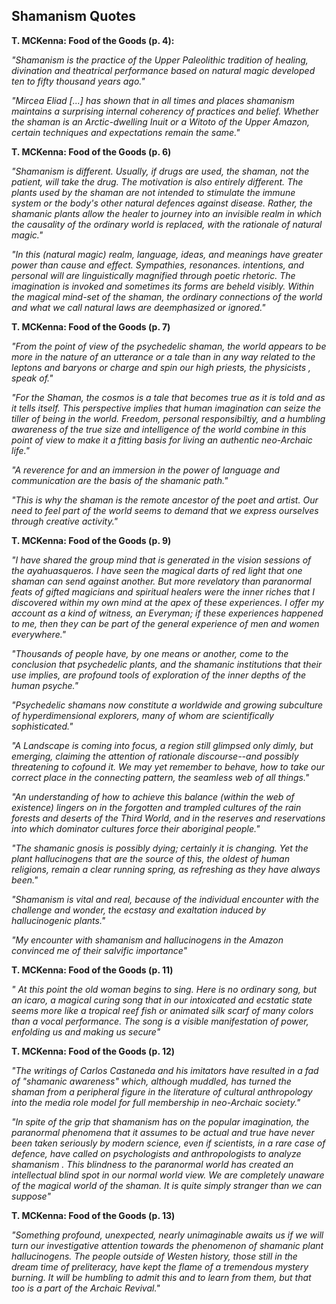 ## Shamanism Quotes

**T. MCKenna: Food of the Goods (p. 4):**

*"Shamanism is the practice of the Upper Paleolithic tradition of healing, divination and theatrical performance based on natural magic developed ten to fifty thousand years ago."*

*"Mircea Eliad [...] has shown that in all times and places shamanism maintains a surprising internal coherency of practices and belief. Whether the shaman is an Arctic-dwelling Inuit or a Witoto of the Upper Amazon, certain techniques and expectations remain the same."*

**T. MCKenna: Food of the Goods (p. 6)**

*"Shamanism is different. Usually, if drugs are used, the shaman, not the patient, will take the drug. The motivation is also entirely different. The plants used by the shaman are not intended to stimulate the immune system or the body's other natural defences against disease. Rather, the shamanic plants allow the healer to journey into an invisible realm in which the causality of the ordinary world is replaced, with the rationale of natural magic."*

*"In this (natural magic) realm, language, ideas, and meanings have greater power than cause and effect. Sympathies, resonances. intentions, and personal will are linguistically magnified through poetic rhetoric. The imagination is invoked and sometimes its forms are beheld visibly. Within the magical mind-set of the shaman, the ordinary connections of the world and what we call natural laws are deemphasized or ignored."*

**T. MCKenna: Food of the Goods (p. 7)**

*"From the point of view of the psychedelic shaman, the world appears to be more in the nature of an utterance or a tale than in any way related to the leptons and baryons or charge and spin our high priests, the physicists , speak of."*

*"For the Shaman, the cosmos is a tale that becomes true as it is told and as it tells itself. This perspective implies that human imagination can seize the tiller of being in the world. Freedom, personal responsibiltiy, and a humbling awareness of the true size and intelligence of the world combine in this point of view to make it a fitting basis for living an authentic neo-Archaic life."*

*"A reverence for and an immersion in the power of language and communication are the basis of the shamanic path."*

*"This is why the shaman is the remote ancestor of the poet and artist. Our need to feel part of the world seems to demand that we express ourselves through creative activity."*

**T. MCKenna: Food of the Goods (p. 9)**

*"I have shared the group mind that is generated in the vision sessions of the ayahuasqueros. I have seen the magical darts of red light that one shaman can send against another. But more revelatory than paranormal feats of gifted magicians and spiritual healers were the inner riches that I discovered within my own mind at the apex of these experiences. I offer my account as a kind of witness, an Everyman; if these experiences happened to me, then they can be part of the general experience of men and women everywhere."*

*"Thousands of people have, by one means or another, come to the conclusion that psychedelic plants, and the shamanic institutions that their use implies, are profound tools of exploration of the inner depths of the human psyche."*

*"Psychedelic shamans now constitute a worldwide and growing subculture of hyperdimensional explorers, many of whom are scientifically sophisticated."*

*"A Landscape is coming into focus, a region still glimpsed only dimly, but emerging, claiming the attention of rationale discourse--and possibly threatening to cofound it. We may yet remember to behave, how to take our correct place in the connecting pattern, the seamless web of all things."*

*"An understanding of how to achieve this balance (within the web of existence) lingers on in the forgotten and trampled cultures of the rain forests and deserts of the Third World, and in the reserves and reservations into which dominator cultures force their aboriginal people."*

*"The shamanic gnosis is possibly dying; certainly it is changing. Yet the plant hallucinogens that are the source of this, the oldest of human religions, remain a clear running spring, as refreshing as they have always been."*

*"Shamanism is vital and real, because of the individual encounter with the challenge and wonder, the ecstasy and exaltation induced by hallucinogenic plants."*

*"My encounter with shamanism and hallucinogens in the Amazon convinced me of their salvific importance"*

**T. MCKenna: Food of the Goods (p. 11)**

*" At this point the old woman begins to sing. Here is no ordinary song, but an icaro, a magical curing song that in our intoxicated and ecstatic state seems more like a tropical reef fish or animated silk scarf of many colors than a vocal performance. The song is a visible manifestation of power, enfolding us and making us secure"*

**T. MCKenna: Food of the Goods (p. 12)**

*"The writings of Carlos Castaneda and his imitators have resulted in a fad of "shamanic awareness" which, although muddled, has turned the shaman from a peripheral figure in the literature of cultural anthropology into the media role model for full membership in neo-Archaic society."*

*"In spite of the grip that shamanism has on the popular imagination, the paranormal phenomena that it assumes to be actual and true have never been taken seriously by modern science, even if scientists, in a rare case of defence, have called on psychologists and anthropologists to analyze shamanism . This blindness to the paranormal world has created an intellectual blind spot in our normal world view. We are completely unaware of the magical world of the shaman. It is quite simply stranger than we can suppose"*

**T. MCKenna: Food of the Goods (p. 13)**

*"Something profound, unexpected, nearly unimaginable awaits us if we will turn our investigative attention towards the phenomenon of shamanic plant hallucinogens. The people outside of Westen history, those still in the dream time of preliteracy, have kept the flame of a tremendous mystery burning. It will be humbling to admit this and to learn from them, but that too is a part of the Archaic Revival."*


